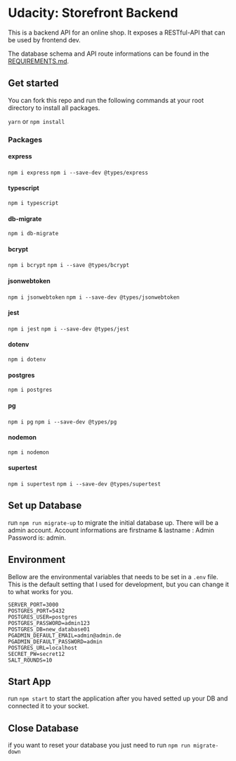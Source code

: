 # Udacity: Storefront Backend

This is a backend API for an online shop. It exposes a RESTful-API that can be used by frontend dev.

The database schema and API route informations can be found in the [REQUIREMENTS.md](REQUIREMENTS.md).

## Get started

You can fork this repo and run the following commands at your root directory to install all packages.

`yarn` or `npm install`

### Packages

#### express
`npm i express`
`npm i --save-dev @types/express`

#### typescript
`npm i typescript`

#### db-migrate
`npm i db-migrate`

#### bcrypt
`npm i bcrypt`
`npm i --save @types/bcrypt`

#### jsonwebtoken
`npm i jsonwebtoken`
`npm i --save-dev @types/jsonwebtoken`

#### jest
`npm i jest`
`npm i --save-dev @types/jest`

#### dotenv
`npm i dotenv`

#### postgres
`npm i postgres`

#### pg
`npm i pg`
`npm i --save-dev @types/pg`

#### nodemon
`npm i nodemon`

#### supertest
`npm i supertest`
`npm i --save-dev @types/supertest`

## Set up Database
run `npm run migrate-up` to migrate the initial database up. There will be a admin account.
Account informations are firstname & lastname : Admin
Password is: admin.

## Environment
Bellow are the environmental variables that needs to be set in a `.env` file. This is the default setting that I used for development, but you can change it to what works for you.
```
SERVER_PORT=3000
POSTGRES_PORT=5432
POSTGRES_USER=postgres
POSTGRES_PASSWORD=admin123
POSTGRES_DB=new_database01
PGADMIN_DEFAULT_EMAIL=admin@admin.de
PGADMIN_DEFAULT_PASSWORD=admin
POSTGRES_URL=localhost
SECRET_PW=secret12
SALT_ROUNDS=10
```

## Start App
run `npm start` to start the application after you haved setted up your DB and connected it to your socket.

## Close Database
if you want to reset your database you just need to run `npm run migrate-down`